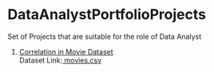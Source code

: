 # DataAnalystPortfolioProjects
Set of Projects that are suitable for the role of Data Analyst
1. [ Correlation in Movie Dataset ](https://github.com/SourajitaDewasi/DataAnalystPortfolioProjects/blob/main/MoviePortfolioProject-Python%20Correlation.ipynb) </br>
Dataset Link:[ movies.csv ](https://github.com/SourajitaDewasi/DataAnalystPortfolioProjects/blob/main/movies.csv)
